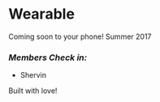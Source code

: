 # Wearable
Coming soon to your phone! Summer 2017


### _Members Check in:_
* Shervin

Built with love!

